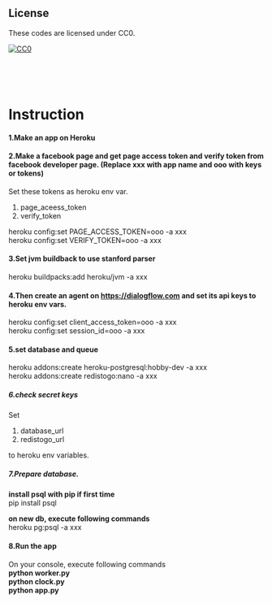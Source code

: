 ## License

These codes are licensed under CC0.

[![CC0](http://i.creativecommons.org/p/zero/1.0/88x31.png "CC0")](http://creativecommons.org/publicdomain/zero/1.0/deed.ja)

<br/>
<br/>
<br/>

# Instruction
#### 1.Make an app on Heroku


#### 2.Make a facebook page and get page access token and verify token from facebook developer page. (Replace xxx with app name and ooo with keys or tokens)
Set these tokens as heroku env var.
1. page_aceess_token
2. verify_token   

heroku config:set PAGE_ACCESS_TOKEN=ooo -a xxx    
heroku config:set VERIFY_TOKEN=ooo -a xxx

#### 3.Set jvm buildback to use stanford parser

heroku buildpacks:add heroku/jvm -a xxx  

#### 4.Then create an agent on https://dialogflow.com and set its api keys to heroku env vars.    
heroku config:set client_access_token=ooo -a xxx    
heroku config:set session_id=ooo -a xxx  

#### 5.set database and queue
heroku addons:create heroku-postgresql:hobby-dev -a xxx  
heroku addons:create redistogo:nano -a xxx

##### 6.check secret keys
Set 
1. database_url
2. redistogo_url

to heroku env variables.      

##### 7.Prepare database.
**install psql with pip if first time**  
pip install psql

**on new db, execute following commands**  
heroku pg:psql -a xxx

#### 8.Run the app
On your console, execute following commands  
**python worker.py**  
**python clock.py**  
**python app.py**